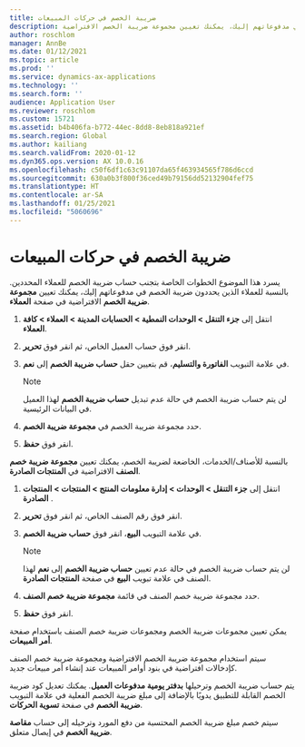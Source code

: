 ```yaml
---
title: ضريبة الخصم في حركات المبيعات
description: يسرد هذا الموضوع الخطوات الخاصة بتجنب حساب ضريبة الخصم للعملاء المحددين. بالنسبة للعملاء الذين يحددون ضريبة الخصم في مدفوعاتهم إليك، يمكنك تعيين مجموعة ضريبة الخصم الافتراضية.
author: roschlom
manager: AnnBe
ms.date: 01/12/2021
ms.topic: article
ms.prod: ''
ms.service: dynamics-ax-applications
ms.technology: ''
ms.search.form: ''
audience: Application User
ms.reviewer: roschlom
ms.custom: 15721
ms.assetid: b4b406fa-b772-44ec-8dd8-8eb818a921ef
ms.search.region: Global
ms.author: kailiang
ms.search.validFrom: 2020-01-12
ms.dyn365.ops.version: AX 10.0.16
ms.openlocfilehash: c50f6df1c63c91107da65f463934565f786d6ccd
ms.sourcegitcommit: 630a0b3f800f36ced49b79156dd52132904fef75
ms.translationtype: HT
ms.contentlocale: ar-SA
ms.lasthandoff: 01/25/2021
ms.locfileid: "5060696"
---
```

# <a name="withholding-tax-in-sales-transactions"></a>ضريبة الخصم في حركات المبيعات

يسرد هذا الموضوع الخطوات الخاصة بتجنب حساب ضريبة الخصم للعملاء المحددين. بالنسبة للعملاء الذين يحددون ضريبة الخصم في مدفوعاتهم إليك، يمكنك تعيين **مجموعة ضريبة الخصم** الافتراضية في صفحة **العملاء**. 

1. انتقل إلى **جزء التنقل > الوحدات النمطية > الحسابات المدينة > العملاء > كافة العملاء**.

2. انقر فوق حساب العميل الخاص، ثم انقر فوق **تحرير**.

3. في علامة التبويب **الفاتورة والتسليم**، قم بتعيين حقل **حساب ضريبة الخصم** إلى **نعم**.

   > [!NOTE] 
   > لن يتم حساب ضريبة الخصم في حالة عدم تبديل **حساب ضريبة الخصم** لهذا العميل في البيانات الرئيسية.

4. حدد مجموعة ضريبة الخصم في **مجموعة ضريبة الخصم**.

5. انقر فوق **حفظ**.

بالنسبة للأصناف/الخدمات، الخاضعة لضريبة الخصم، يمكنك تعيين **مجموعة ضريبة خصم الصنف** الافتراضية في **المنتجات الصادرة**.

1. ‏‫انتقل إلى ‬**جزء التنقل > الوحدات > إدارة معلومات المنتج > المنتجات > المنتجات الصادرة‬** .

2. انقر فوق رقم الصنف الخاص، ثم انقر فوق **تحرير**.

3. في علامة التبويب **البيع**، انقر فوق **حساب ضريبة الخصم**.

   > [!NOTE] 
   > لن يتم حساب ضريبة الخصم في حالة عدم تعيين **حساب ضريبة الخصم** إلى **نعم** لهذا الصنف في علامة تبويب **البيع** في صفحة **المنتجات الصادرة**.

4. حدد مجموعة ضريبة خصم الصنف في قائمة **مجموعة ضريبة خصم الصنف**.

5. انقر فوق **حفظ**.

يمكن تعيين مجموعات ضريبة الخصم ومجموعات ضريبة خصم الصنف باستخدام صفحة **أمر المبيعات**. 

سيتم استخدام مجموعة ضريبة الخصم الافتراضية ومجموعة ضريبة خصم الصنف كإدخالات افتراضية في بنود أوامر المبيعات عند إنشاء أمر مبيعات جديد.

يتم حساب ضريبة الخصم وترحيلها **بدفتر يومية مدفوعات العميل**. يمكنك تعديل كود ضريبة الخصم القابلة للتطبيق يدويًا بالإضافة إلى مبلغ ضريبة الخصم الفعلية في علامة التبويب **ضريبة الخصم** في صفحة **تسوية الحركات**.

سيتم خصم مبلغ ضريبة الخصم المحتسبة من دفع المورد وترحيله إلى حساب **مقاصة ضريبة الخصم** في إيصال متعلق.
